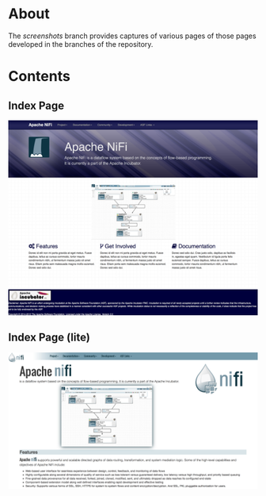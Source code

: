 # About
The _screenshots_ branch provides captures of various pages of those pages developed in the branches of the repository.

# Contents
## Index Page
![index page screenshot](https://raw.githubusercontent.com/apiri/apache-nifi-site/screenshots/index.html.png)

## Index Page (lite)
![index page screenshot](https://raw.githubusercontent.com/apiri/apache-nifi-site/screenshots/index.html.lite.png)